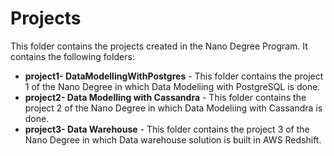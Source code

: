 # Projects 
This folder contains the projects created in the Nano Degree Program. It contains the following folders:
* **project1- DataModellingWithPostgres** - This folder contains the project 1 of the Nano Degree in which Data Modeliing with PostgreSQL is done.
* **project2- Data Modelling with Cassandra** - This folder contains the project 2 of the Nano Degree in which Data Modeliing with Cassandra is done.
* **project3- Data Warehouse** - This folder contains the project 3 of the Nano Degree in which Data warehouse solution is built in AWS Redshift.